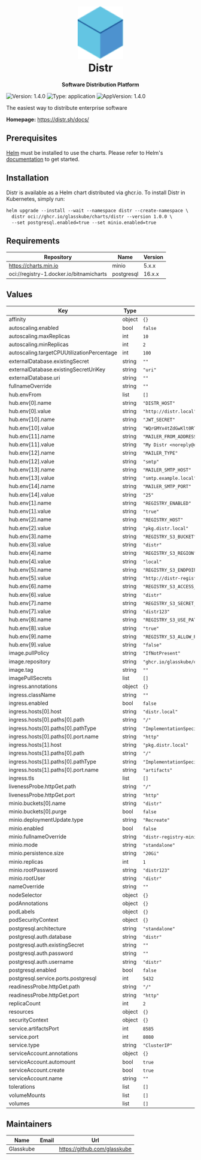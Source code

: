 <h1 align="center">
  <a href="https://distr.sh/" target="_blank">
    <img alt="" src="https://github.com/glasskube/distr/raw/refs/heads/main/frontend/ui/public/distr-logo.svg" style="height: 5em;">
  </a>
  <br>
  Distr
</h1>

<div align="center">

**Software Distribution Platform**

</div>

![Version: 1.4.0](https://img.shields.io/badge/Version-1.4.0-informational?style=flat-square) ![Type: application](https://img.shields.io/badge/Type-application-informational?style=flat-square) ![AppVersion: 1.4.0](https://img.shields.io/badge/AppVersion-1.4.0-informational?style=flat-square)

The easiest way to distribute enterprise software

**Homepage:** <https://distr.sh/docs/>

## Prerequisites

[Helm](https://helm.sh) must be installed to use the charts. Please refer to Helm's [documentation](https://helm.sh/docs) to get started.

## Installation

Distr is available as a Helm chart distributed via ghcr.io.
To install Distr in Kubernetes, simply run:

<!-- x-release-please-start-version -->

```shell
helm upgrade --install --wait --namespace distr --create-namespace \
  distr oci://ghcr.io/glasskube/charts/distr --version 1.0.0 \
  --set postgresql.enabled=true --set minio.enabled=true
```

<!-- x-release-please-end -->

## Requirements

| Repository                               | Name       | Version |
| ---------------------------------------- | ---------- | ------- |
| https://charts.min.io                    | minio      | 5.x.x   |
| oci://registry-1.docker.io/bitnamicharts | postgresql | 16.x.x  |

## Values

| Key                                        | Type   | Default                                          | Description |
| ------------------------------------------ | ------ | ------------------------------------------------ | ----------- |
| affinity                                   | object | `{}`                                             |             |
| autoscaling.enabled                        | bool   | `false`                                          |             |
| autoscaling.maxReplicas                    | int    | `10`                                             |             |
| autoscaling.minReplicas                    | int    | `2`                                              |             |
| autoscaling.targetCPUUtilizationPercentage | int    | `100`                                            |             |
| externalDatabase.existingSecret            | string | `""`                                             |             |
| externalDatabase.existingSecretUriKey      | string | `"uri"`                                          |             |
| externalDatabase.uri                       | string | `""`                                             |             |
| fullnameOverride                           | string | `""`                                             |             |
| hub.envFrom                                | list   | `[]`                                             |             |
| hub.env[0].name                            | string | `"DISTR_HOST"`                                   |             |
| hub.env[0].value                           | string | `"http://distr.local"`                           |             |
| hub.env[10].name                           | string | `"JWT_SECRET"`                                   |             |
| hub.env[10].value                          | string | `"WQrGMYx4tZdGwKlt0RTrhMzfQ+j1wr6z7oRWfmGlETk="` |             |
| hub.env[11].name                           | string | `"MAILER_FROM_ADDRESS"`                          |             |
| hub.env[11].value                          | string | `"My Distr <noreply@distr.local>"`               |             |
| hub.env[12].name                           | string | `"MAILER_TYPE"`                                  |             |
| hub.env[12].value                          | string | `"smtp"`                                         |             |
| hub.env[13].name                           | string | `"MAILER_SMTP_HOST"`                             |             |
| hub.env[13].value                          | string | `"smtp.example.local"`                           |             |
| hub.env[14].name                           | string | `"MAILER_SMTP_PORT"`                             |             |
| hub.env[14].value                          | string | `"25"`                                           |             |
| hub.env[1].name                            | string | `"REGISTRY_ENABLED"`                             |             |
| hub.env[1].value                           | string | `"true"`                                         |             |
| hub.env[2].name                            | string | `"REGISTRY_HOST"`                                |             |
| hub.env[2].value                           | string | `"pkg.distr.local"`                              |             |
| hub.env[3].name                            | string | `"REGISTRY_S3_BUCKET"`                           |             |
| hub.env[3].value                           | string | `"distr"`                                        |             |
| hub.env[4].name                            | string | `"REGISTRY_S3_REGION"`                           |             |
| hub.env[4].value                           | string | `"local"`                                        |             |
| hub.env[5].name                            | string | `"REGISTRY_S3_ENDPOINT"`                         |             |
| hub.env[5].value                           | string | `"http://distr-registry-minio:9000"`             |             |
| hub.env[6].name                            | string | `"REGISTRY_S3_ACCESS_KEY_ID"`                    |             |
| hub.env[6].value                           | string | `"distr"`                                        |             |
| hub.env[7].name                            | string | `"REGISTRY_S3_SECRET_ACCESS_KEY"`                |             |
| hub.env[7].value                           | string | `"distr123"`                                     |             |
| hub.env[8].name                            | string | `"REGISTRY_S3_USE_PATH_STYLE"`                   |             |
| hub.env[8].value                           | string | `"true"`                                         |             |
| hub.env[9].name                            | string | `"REGISTRY_S3_ALLOW_REDIRECT"`                   |             |
| hub.env[9].value                           | string | `"false"`                                        |             |
| image.pullPolicy                           | string | `"IfNotPresent"`                                 |             |
| image.repository                           | string | `"ghcr.io/glasskube/distr"`                      |             |
| image.tag                                  | string | `""`                                             |             |
| imagePullSecrets                           | list   | `[]`                                             |             |
| ingress.annotations                        | object | `{}`                                             |             |
| ingress.className                          | string | `""`                                             |             |
| ingress.enabled                            | bool   | `false`                                          |             |
| ingress.hosts[0].host                      | string | `"distr.local"`                                  |             |
| ingress.hosts[0].paths[0].path             | string | `"/"`                                            |             |
| ingress.hosts[0].paths[0].pathType         | string | `"ImplementationSpecific"`                       |             |
| ingress.hosts[0].paths[0].port.name        | string | `"http"`                                         |             |
| ingress.hosts[1].host                      | string | `"pkg.distr.local"`                              |             |
| ingress.hosts[1].paths[0].path             | string | `"/"`                                            |             |
| ingress.hosts[1].paths[0].pathType         | string | `"ImplementationSpecific"`                       |             |
| ingress.hosts[1].paths[0].port.name        | string | `"artifacts"`                                    |             |
| ingress.tls                                | list   | `[]`                                             |             |
| livenessProbe.httpGet.path                 | string | `"/"`                                            |             |
| livenessProbe.httpGet.port                 | string | `"http"`                                         |             |
| minio.buckets[0].name                      | string | `"distr"`                                        |             |
| minio.buckets[0].purge                     | bool   | `false`                                          |             |
| minio.deploymentUpdate.type                | string | `"Recreate"`                                     |             |
| minio.enabled                              | bool   | `false`                                          |             |
| minio.fullnameOverride                     | string | `"distr-registry-minio"`                         |             |
| minio.mode                                 | string | `"standalone"`                                   |             |
| minio.persistence.size                     | string | `"20Gi"`                                         |             |
| minio.replicas                             | int    | `1`                                              |             |
| minio.rootPassword                         | string | `"distr123"`                                     |             |
| minio.rootUser                             | string | `"distr"`                                        |             |
| nameOverride                               | string | `""`                                             |             |
| nodeSelector                               | object | `{}`                                             |             |
| podAnnotations                             | object | `{}`                                             |             |
| podLabels                                  | object | `{}`                                             |             |
| podSecurityContext                         | object | `{}`                                             |             |
| postgresql.architecture                    | string | `"standalone"`                                   |             |
| postgresql.auth.database                   | string | `"distr"`                                        |             |
| postgresql.auth.existingSecret             | string | `""`                                             |             |
| postgresql.auth.password                   | string | `""`                                             |             |
| postgresql.auth.username                   | string | `"distr"`                                        |             |
| postgresql.enabled                         | bool   | `false`                                          |             |
| postgresql.service.ports.postgresql        | int    | `5432`                                           |             |
| readinessProbe.httpGet.path                | string | `"/"`                                            |             |
| readinessProbe.httpGet.port                | string | `"http"`                                         |             |
| replicaCount                               | int    | `2`                                              |             |
| resources                                  | object | `{}`                                             |             |
| securityContext                            | object | `{}`                                             |             |
| service.artifactsPort                      | int    | `8585`                                           |             |
| service.port                               | int    | `8080`                                           |             |
| service.type                               | string | `"ClusterIP"`                                    |             |
| serviceAccount.annotations                 | object | `{}`                                             |             |
| serviceAccount.automount                   | bool   | `true`                                           |             |
| serviceAccount.create                      | bool   | `true`                                           |             |
| serviceAccount.name                        | string | `""`                                             |             |
| tolerations                                | list   | `[]`                                             |             |
| volumeMounts                               | list   | `[]`                                             |             |
| volumes                                    | list   | `[]`                                             |             |

## Maintainers

| Name      | Email | Url                            |
| --------- | ----- | ------------------------------ |
| Glasskube |       | <https://github.com/glasskube> |
